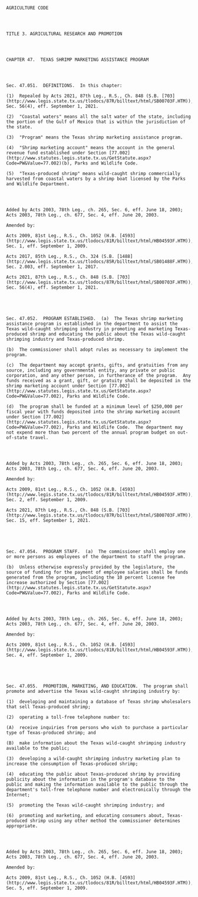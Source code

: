 ﻿
    
    
    	
    					
    
    
    AGRICULTURE CODE
    
      
    
    
    TITLE 3. AGRICULTURAL RESEARCH AND PROMOTION
    
      
    
    
    CHAPTER 47.  TEXAS SHRIMP MARKETING ASSISTANCE PROGRAM
    
      
    
    
    Sec. 47.051.  DEFINITIONS.  In this chapter:
    
    (1)  Repealed by Acts 2021, 87th Leg., R.S., Ch. 848 (S.B. [703](http://www.legis.state.tx.us/tlodocs/87R/billtext/html/SB00703F.HTM)), Sec. 56(4), eff. September 1, 2021.
    
    (2)  "Coastal waters" means all the salt water of the state, including the portion of the Gulf of Mexico that is within the jurisdiction of the state.
    
    (3)  "Program" means the Texas shrimp marketing assistance program.
    
    (4)  "Shrimp marketing account" means the account in the general revenue fund established under Section [77.002](http://www.statutes.legis.state.tx.us/GetStatute.aspx?Code=PW&Value=77.002)(b), Parks and Wildlife Code.
    
    (5)  "Texas-produced shrimp" means wild-caught shrimp commercially harvested from coastal waters by a shrimp boat licensed by the Parks and Wildlife Department.
    
    
    
    
    Added by Acts 2003, 78th Leg., ch. 265, Sec. 6, eff. June 18, 2003;  Acts 2003, 78th Leg., ch. 677, Sec. 4, eff. June 20, 2003.
    
    Amended by: 
    
    Acts 2009, 81st Leg., R.S., Ch. 1052 (H.B. [4593](http://www.legis.state.tx.us/tlodocs/81R/billtext/html/HB04593F.HTM)), Sec. 1, eff. September 1, 2009.
    
    Acts 2017, 85th Leg., R.S., Ch. 324 (S.B. [1488](http://www.legis.state.tx.us/tlodocs/85R/billtext/html/SB01488F.HTM)), Sec. 2.003, eff. September 1, 2017.
    
    Acts 2021, 87th Leg., R.S., Ch. 848 (S.B. [703](http://www.legis.state.tx.us/tlodocs/87R/billtext/html/SB00703F.HTM)), Sec. 56(4), eff. September 1, 2021.
    
    
    
    
    
    Sec. 47.052.  PROGRAM ESTABLISHED.  (a)  The Texas shrimp marketing assistance program is established in the department to assist the Texas wild-caught shrimping industry in promoting and marketing Texas-produced shrimp and educating the public about the Texas wild-caught shrimping industry and Texas-produced shrimp.
    
    (b)  The commissioner shall adopt rules as necessary to implement the program.
    
    (c)  The department may accept grants, gifts, and gratuities from any source, including any governmental entity, any private or public corporation, and any other person, in furtherance of the program.  Any funds received as a grant, gift, or gratuity shall be deposited in the shrimp marketing account under Section [77.002](http://www.statutes.legis.state.tx.us/GetStatute.aspx?Code=PW&Value=77.002), Parks and Wildlife Code.
    
    (d)  The program shall be funded at a minimum level of $250,000 per fiscal year with funds deposited into the shrimp marketing account under Section [77.002](http://www.statutes.legis.state.tx.us/GetStatute.aspx?Code=PW&Value=77.002), Parks and Wildlife Code.  The department may not expend more than two percent of the annual program budget on out-of-state travel.
    
    
    
    
    Added by Acts 2003, 78th Leg., ch. 265, Sec. 6, eff. June 18, 2003;  Acts 2003, 78th Leg., ch. 677, Sec. 4, eff. June 20, 2003.
    
    Amended by: 
    
    Acts 2009, 81st Leg., R.S., Ch. 1052 (H.B. [4593](http://www.legis.state.tx.us/tlodocs/81R/billtext/html/HB04593F.HTM)), Sec. 2, eff. September 1, 2009.
    
    Acts 2021, 87th Leg., R.S., Ch. 848 (S.B. [703](http://www.legis.state.tx.us/tlodocs/87R/billtext/html/SB00703F.HTM)), Sec. 15, eff. September 1, 2021.
    
    
    
    
    
    Sec. 47.054.  PROGRAM STAFF.  (a)  The commissioner shall employ one or more persons as employees of the department to staff the program.
    
    (b)  Unless otherwise expressly provided by the legislature, the source of funding for the payment of employee salaries shall be funds generated from the program, including the 10 percent license fee increase authorized by Section [77.002](http://www.statutes.legis.state.tx.us/GetStatute.aspx?Code=PW&Value=77.002), Parks and Wildlife Code.
    
    
    
    
    Added by Acts 2003, 78th Leg., ch. 265, Sec. 6, eff. June 18, 2003;  Acts 2003, 78th Leg., ch. 677, Sec. 4, eff. June 20, 2003.
    
    Amended by: 
    
    Acts 2009, 81st Leg., R.S., Ch. 1052 (H.B. [4593](http://www.legis.state.tx.us/tlodocs/81R/billtext/html/HB04593F.HTM)), Sec. 4, eff. September 1, 2009.
    
    
    
    
    
    Sec. 47.055.  PROMOTION, MARKETING, AND EDUCATION.  The program shall promote and advertise the Texas wild-caught shrimping industry by:
    
    (1)  developing and maintaining a database of Texas shrimp wholesalers that sell Texas-produced shrimp;
    
    (2)  operating a toll-free telephone number to:
    
    (A)  receive inquiries from persons who wish to purchase a particular type of Texas-produced shrimp; and
    
    (B)  make information about the Texas wild-caught shrimping industry available to the public;
    
    (3)  developing a wild-caught shrimping industry marketing plan to increase the consumption of Texas-produced shrimp;
    
    (4)  educating the public about Texas-produced shrimp by providing publicity about the information in the program's database to the public and making the information available to the public through the department's toll-free telephone number and electronically through the Internet;
    
    (5)  promoting the Texas wild-caught shrimping industry; and
    
    (6)  promoting and marketing, and educating consumers about, Texas-produced shrimp using any other method the commissioner determines appropriate.
    
    
    
    
    Added by Acts 2003, 78th Leg., ch. 265, Sec. 6, eff. June 18, 2003;  Acts 2003, 78th Leg., ch. 677, Sec. 4, eff. June 20, 2003.
    
    Amended by: 
    
    Acts 2009, 81st Leg., R.S., Ch. 1052 (H.B. [4593](http://www.legis.state.tx.us/tlodocs/81R/billtext/html/HB04593F.HTM)), Sec. 5, eff. September 1, 2009.
    
    
    
    
    				
